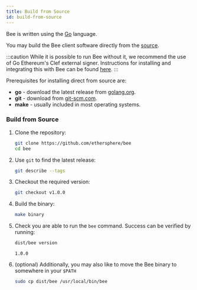 ```yaml
---
title: Build from Source
id: build-from-source
---
```


Bee is written using the [Go](https://golang.org) language. 

You may build the Bee client software directly from the [source](https://github.com/ethersphere/bee).

:::caution
While it is possible to run Bee without it, we recommend the use of Go Ethereum's Clef external signer. Instructions for installing and integrating this with Bee can be found [here](/docs/installation/bee-clef).
:::

Prerequisites for installing direct from source are:

- **go** - download the latest release from [golang.org](https://golang.org/dl).
- **git** - download from [git-scm.com](https://git-scm.com/).
- **make** - usually included in most operating systems.

### Build from Source

1. Clone the repository:

    ```bash
    git clone https://github.com/ethersphere/bee
    cd bee
    ```

2. Use `git` to find the latest release:

    ```bash
    git describe --tags
    ```

3. Checkout the required version:

    ```bash
    git checkout v1.0.0
    ```

4. Build the binary:

    ```bash
    make binary
    ```

5. Check you are able to run the `bee` command. Success can be verified by running:

    ```bash
    dist/bee version
    ```

    ```
    1.0.0
    ```

6. (optional) Additionally, you may also like to move the Bee binary to somewhere in your `$PATH`

    ```bash
    sudo cp dist/bee /usr/local/bin/bee
    ```
